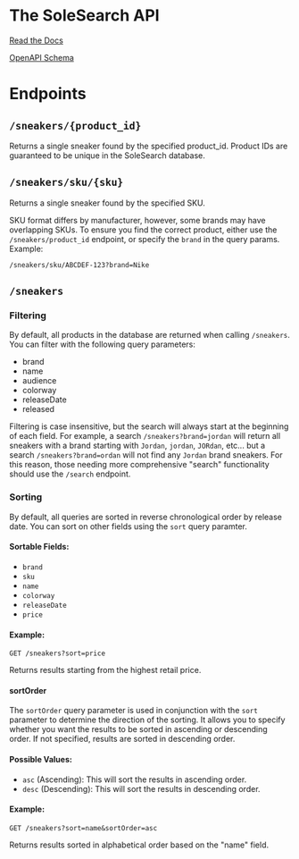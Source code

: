 # The SoleSearch API

[Read the Docs](https://api.solesearch.io/docs)

[OpenAPI Schema](https://api.solesearch.io/openapi.json)

# Endpoints

## `/sneakers/{product_id}`

Returns a single sneaker found by the specified product_id. Product IDs are guaranteed to be unique in the SoleSearch database.

## `/sneakers/sku/{sku}`

Returns a single sneaker found by the specified SKU.

SKU format differs by manufacturer, however, some brands may have overlapping SKUs. To ensure you find the correct product, either use the `/sneakers/product_id` endpoint, or specify the `brand` in the query params. Example:

`/sneakers/sku/ABCDEF-123?brand=Nike`

## `/sneakers`

### Filtering

By default, all products in the database are returned when calling `/sneakers`. You can filter with the following query parameters:

- brand
- name
- audience
- colorway
- releaseDate
- released

Filtering is case insensitive, but the search will always start at the beginning of each field. For example, a search `/sneakers?brand=jordan` will return all sneakers with a brand starting with `Jordan`, `jordan`, `JORdan`, etc... but a search `/sneakers?brand=ordan` will not find any `Jordan` brand sneakers. For this reason, those needing more comprehensive "search" functionality should use the `/search` endpoint.

### Sorting

By default, all queries are sorted in reverse chronological order by release date. You can sort on other fields using the `sort` query paramter.

#### Sortable Fields:

- `brand`
- `sku`
- `name`
- `colorway`
- `releaseDate`
- `price`

#### Example:

```
GET /sneakers?sort=price
```

Returns results starting from the highest retail price.

#### sortOrder

The `sortOrder` query parameter is used in conjunction with the `sort` parameter to determine the direction of the sorting. It allows you to specify whether you want the results to be sorted in ascending or descending order. If not specified, results are sorted in descending order.

#### Possible Values:

- `asc` (Ascending): This will sort the results in ascending order.
- `desc` (Descending): This will sort the results in descending order.

#### Example:

```
GET /sneakers?sort=name&sortOrder=asc
```

Returns results sorted in alphabetical order based on the "name" field.

